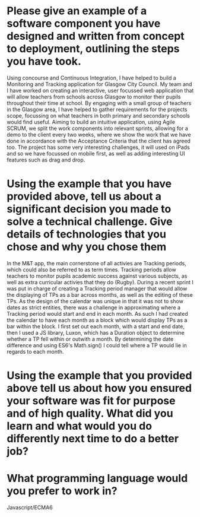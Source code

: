 # Please give an example of a software component you have designed and written from concept to deployment, outlining the steps you have took.

Using concourse and Continuous Integration, I have helped to build a Monitoring and Tracking application for Glasgow City Council. My team and I have worked on creating an interactive, user focussed web application that will allow teachers from schools across Glasgow to monitor their pupils throughout their time at school. By engaging with a small group of teachers in the Glasgow area, I have helped to gather requirements for the projects scope, focussing on what teachers in both primary and secondary schools would find useful. Aiming to build an intuitive application, using Agile SCRUM, we split the work components into relevant sprints, allowing for a demo to the client every two weeks, where we show the work that we have done in accordance with the Acceptance Criteria that the client has agreed too. The project has some very interesting challenges, it will used on iPads and so we have focussed on mobile first, as well as adding interesting UI features such as drag and drop.

# Using the example that you have provided above, tell us about a significant decision you made to solve a technical challenge. Give details of technologies that you chose and why you chose them

In the M&T app, the main cornerstone of all activies are Tracking periods, which could also be referred to as term times. Tracking periods allow teachers to monitor pupils academic success against various subjects, as well as extra curricular activies that they do (Rugby). During a recent sprint I was put in charge of creating a Tracking period manager that would allow the displaying of TPs as a bar across months, as well as the editing of these TPs. As the design of the calendar was unique in that it was not to show dates as strict entities, there was a challenge in approximating where a Tracking period would start and end in each month. As such I had created the calendar to have each month as a block which would display TPs as a bar within the block. I first set out each month, with a start and end date, then I used a JS library, Luxon, which has a Duration object to determine whether a TP fell within or outwith a month. By determining the date difference and using ES6's Math.sign() I could tell where a TP would lie in regards to each month. 

# Using the example that you provided above tell us about how you ensured your software was fit for purpose and of high quality. What did you learn and what would you do differently next time to do a better job?

<!-- To ensure that the Tracking Period calendar was fit for purpose I used TDD and . I first thought of the problem scope as a programming flow, as opposed to diving straight into the problem and coding myself in a knot. By using Luxon's Duration objects to tell the difference between TP dates and the Months dates, I came up with some assertions of what to look for in a given case. I knew for example that if a TP began in August and ended in October, the difference (Luxon Duration object) between the TP start and end dates from the months start and end dates would give certain positive and negative values. From the assertions gathered, I could determine that the TP bar should take the whole month. By working out these assertions before coding or testing, I could ensure my tests were written thoroughly and accurately. Learning from the experience I realise the algorithm I used could have been more elegant, and to do a better job in future I would try to take more time to think, and compare my thoughts and assertions with teammates. -->

# What programming language would you prefer to work in? 

Javascript/ECMA6